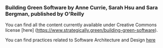 ### Building Green Software by Anne Currie, Sarah Hsu and Sara Bergman, published by O'Reilly

You can find all the content currently available under Creative Commons license [here] (https://www.strategically.green/building-green-software).

You can find practices related to Software Architecture and Design [here](https://www.strategically.green/chapter-4-operational-efficiency)
